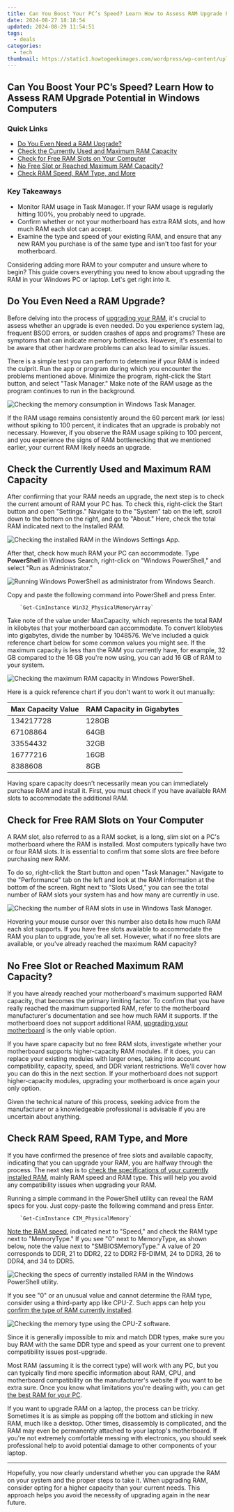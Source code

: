 ```yaml
---
title: Can You Boost Your PC’s Speed? Learn How to Assess RAM Upgrade Potential in Windows Computers
date: 2024-08-27 18:18:54
updated: 2024-08-29 11:54:51
tags:
  - deals
categories:
  - tech
thumbnail: https://static1.howtogeekimages.com/wordpress/wp-content/uploads/2023/06/52675662254_15a5c239e1_o.jpg
---
```


## Can You Boost Your PC’s Speed? Learn How to Assess RAM Upgrade Potential in Windows Computers

### Quick Links

* [Do You Even Need a RAM Upgrade?](https://screen-activity-recording.techidaily.com/new-in-2024-capture-your-conversations-top-rated-free-and-paid-techniques-windowsmac/)
* [Check the Currently Used and Maximum RAM Capacity](https://facebook-clips.techidaily.com/new-in-2024-the-ultimate-playbook-for-splitting-views-in-facebook-livestreams/)
* [Check for Free RAM Slots on Your Computer](https://digital-screen-recording.techidaily.com/new-spectacular-top-liquid-physics-gaming-for-2024/)
* [No Free Slot or Reached Maximum RAM Capacity?](https://snapchat-videos.techidaily.com/essential-tips-direct-camera-roll-upload-to-snapchat-for-2024/)
* [Check RAM Speed, RAM Type, and More](https://buynow-reviews.techidaily.com/ultimate-freestyle2-blue-mac-version-analysis-the-ideal-choice-for-apple-enthusiasts/)

### Key Takeaways

* Monitor RAM usage in Task Manager. If your RAM usage is regularly hitting 100%, you probably need to upgrade.
* Confirm whether or not your motherboard has extra RAM slots, and how much RAM each slot can accept.
* Examine the type and speed of your existing RAM, and ensure that any new RAM you purchase is of the same type and isn't too fast for your motherboard.

 Considering adding more RAM to your computer and unsure where to begin? This guide covers everything you need to know about upgrading the RAM in your Windows PC or laptop. Let's get right into it.

##  Do You Even Need a RAM Upgrade?

 Before delving into the process of [upgrading your RAM](https://fox-that.techidaily.com/effective-solutions-restoring-sync-functionality-for-icloud-photos-on-iphone/), it's crucial to assess whether an upgrade is even needed. Do you experience system lag, frequent BSOD errors, or sudden crashes of apps and programs? These are symptoms that can indicate memory bottlenecks. However, it's essential to be aware that other hardware problems can also lead to similar issues.

 There is a simple test you can perform to determine if your RAM is indeed the culprit. Run the app or program during which you encounter the problems mentioned above. Minimize the program, right-click the Start button, and select "Task Manager." Make note of the RAM usage as the program continues to run in the background.

![Checking the memory consumption in Windows Task Manager.](https://static1.howtogeekimages.com/wordpress/wp-content/uploads/2024/01/1-checking-the-memory-consumption-in-windows-task-manager.jpg) 

 If the RAM usage remains consistently around the 60 percent mark (or less) without spiking to 100 percent, it indicates that an upgrade is probably not necessary. However, if you observe the RAM usage spiking to 100 percent, and you experience the signs of RAM bottlenecking that we mentioned earlier, your current RAM likely needs an upgrade.

##  Check the Currently Used and Maximum RAM Capacity

 After confirming that your RAM needs an upgrade, the next step is to check the current amount of RAM your PC has. To check this, right-click the Start button and open "Settings." Navigate to the "System" tab on the left, scroll down to the bottom on the right, and go to "About." Here, check the total RAM indicated next to the Installed RAM.

![Checking the installed RAM in the Windows Settings App.](https://static1.howtogeekimages.com/wordpress/wp-content/uploads/2024/01/2-checking-the-installed-ram-in-the-windows-settings-app.jpg) 

 After that, check how much RAM your PC can accommodate. Type **PowerShell** in Windows Search, right-click on "Windows PowerShell," and select "Run as Administrator."

![Running Windows PowerShell as administrator from Windows Search.](https://static1.howtogeekimages.com/wordpress/wp-content/uploads/2024/01/3-running-windows-powershell-as-administrator-from-windows-search.jpg) 

 Copy and paste the following command into PowerShell and press Enter.

        `Get-CimInstance Win32_PhysicalMemoryArray`
    
 Take note of the value under MaxCapacity, which represents the total RAM in kilobytes that your motherboard can accommodate. To convert kilobytes into gigabytes, divide the number by 1048576\. We've included a quick reference chart below for some common values you might see. If the maximum capacity is less than the RAM you currently have, for example, 32 GB compared to the 16 GB you're now using, you can add 16 GB of RAM to your system.

![Checking the maximum RAM capacity in Windows PowerShell.](https://static1.howtogeekimages.com/wordpress/wp-content/uploads/2024/01/4-checking-the-maximum-ram-capacity-in-windows-powershell.jpg) 

 Here is a quick reference chart if you don't want to work it out manually:

| **Max Capacity Value** | **RAM Capacity in Gigabytes** |
| ---------------------- | ----------------------------- |
| 134217728              | 128GB                         |
| 67108864               | 64GB                          |
| 33554432               | 32GB                          |
| 16777216               | 16GB                          |
| 8388608                | 8GB                           |

 Having spare capacity doesn't necessarily mean you can immediately purchase RAM and install it. First, you must check if you have available RAM slots to accommodate the additional RAM.

##  Check for Free RAM Slots on Your Computer

 A RAM slot, also referred to as a RAM socket, is a long, slim slot on a PC's motherboard where the RAM is installed. Most computers typically have two or four RAM slots. It is essential to confirm that some slots are free before purchasing new RAM.

 To do so, right-click the Start button and open "Task Manager." Navigate to the "Performance" tab on the left and look at the RAM information at the bottom of the screen. Right next to "Slots Used," you can see the total number of RAM slots your system has and how many are currently in use.

![Checking the number of RAM slots in use in Windows Task Manager.](https://static1.howtogeekimages.com/wordpress/wp-content/uploads/2024/01/5-checking-the-number-of-ram-slots-in-use-in-windows-task-manager.jpg) 

 Hovering your mouse cursor over this number also details how much RAM each slot supports. If you have free slots available to accommodate the RAM you plan to upgrade, you're all set. However, what if no free slots are available, or you've already reached the maximum RAM capacity?

##  No Free Slot or Reached Maximum RAM Capacity?

 If you have already reached your motherboard's maximum supported RAM capacity, that becomes the primary limiting factor. To confirm that you have really reached the maximum supported RAM, refer to the motherboard manufacturer's documentation and see how much RAM it supports. If the motherboard does not support additional RAM, [upgrading your motherboard](https://extra-hints.techidaily.com/superior-selections-pro-webcam-stabilizers/) is the only viable option.

 If you have spare capacity but no free RAM slots, investigate whether your motherboard supports higher-capacity RAM modules. If it does, you can replace your existing modules with larger ones, taking into account compatibility, capacity, speed, and DDR variant restrictions. We'll cover how you can do this in the next section. If your motherboard does not support higher-capacity modules, upgrading your motherboard is once again your only option.

 Given the technical nature of this process, seeking advice from the manufacturer or a knowledgeable professional is advisable if you are uncertain about anything.

##  Check RAM Speed, RAM Type, and More

 If you have confirmed the presence of free slots and available capacity, indicating that you can upgrade your RAM, you are halfway through the process. The next step is to [check the specifications of your currently installed RAM](https://vp-tips.techidaily.com/updated-2024-approved-premium-black-gopro-battery-units-with-official-chargers/), mainly RAM speed and RAM type. This will help you avoid any compatibility issues when upgrading your RAM.

 Running a simple command in the PowerShell utility can reveal the RAM specs for you. Just copy-paste the following command and press Enter.

        `Get-CimInstance CIM_PhysicalMemory`
    
[Note the RAM speed](https://android-location-track.techidaily.com/how-do-i-stop-someone-from-tracking-my-vivo-v27-drfone-by-drfone-virtual-android/), indicated next to "Speed," and check the RAM type next to "MemoryType." If you see "0" next to MemoryType, as shown below, note the value next to "SMBIOSMemoryType." A value of 20 corresponds to DDR, 21 to DDR2, 22 to DDR2 FB-DIMM, 24 to DDR3, 26 to DDR4, and 34 to DDR5.

![Checking the specs of currently installed RAM in the Windows PowerShell utility.](https://static1.howtogeekimages.com/wordpress/wp-content/uploads/2024/01/6-checking-the-specs-of-currently-installed-ram-in-the-windows-powershell-utility.jpg) 

 If you see "0" or an unusual value and cannot determine the RAM type, consider using a third-party app like CPU-Z. Such apps can help you [confirm the type of RAM currently installed](https://win-answers.techidaily.com/expert-tips-to-overcome-bless-unleashed-performance-dips-and-elevate-your-gameplay-experience-on-pc/).

![Checking the memory type using the CPU-Z software.](https://static1.howtogeekimages.com/wordpress/wp-content/uploads/2024/01/checking-the-memory-type-using-the-cpu-z-software.jpg) 

 Since it is generally impossible to mix and match DDR types, make sure you buy RAM with the same DDR type and speed as your current one to prevent compatibility issues post-upgrade.

 Most RAM (assuming it is the correct type) will work with any PC, but you can typically find more specific information about RAM, CPU, and motherboard compatibility on the manufacturer's website if you want to be extra sure. Once you know what limitations you're dealing with, you can get [the best RAM for your PC](https://facebook-videos.techidaily.com/updated-in-2024-perfecting-online-presence-key-to-knowing-and-using-fb-video-ratios/).

 If you want to upgrade RAM on a laptop, the process can be tricky. Sometimes it is as simple as popping off the bottom and sticking in new RAM, much like a desktop. Other times, disassembly is complicated, and the RAM may even be permanently attached to your laptop's motherboard. If you're not extremely comfortable messing with electronics, you should seek professional help to avoid potential damage to other components of your laptop.

---

 Hopefully, you now clearly understand whether you can upgrade the RAM on your system and the proper steps to take it. When upgrading RAM, consider opting for a higher capacity than your current needs. This approach helps you avoid the necessity of upgrading again in the near future.

<ins class="adsbygoogle"
     style="display:block"
     data-ad-format="autorelaxed"
     data-ad-client="ca-pub-7571918770474297"
     data-ad-slot="1223367746"></ins>



<ins class="adsbygoogle"
     style="display:block"
     data-ad-client="ca-pub-7571918770474297"
     data-ad-slot="8358498916"
     data-ad-format="auto"
     data-full-width-responsive="true"></ins>

